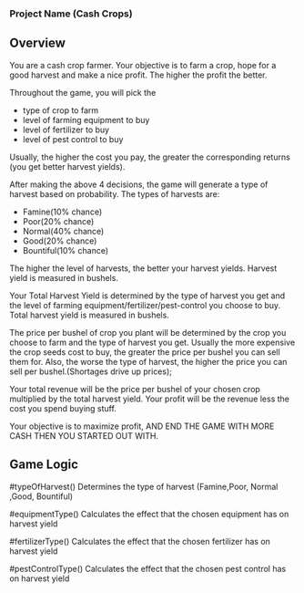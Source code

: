 ### Project Name (Cash Crops)

## Overview
You are a cash crop farmer. Your objective is to farm a crop, hope for a good harvest and make a nice profit. The higher the profit the better. 

Throughout the game, you will pick the 

* type of crop to farm
* level of farming equipment to buy
* level of fertilizer to buy
* level of pest control to buy

Usually, the higher the cost you pay, the greater the corresponding returns (you get better harvest yields).


After making the above 4 decisions, the game will generate a type of harvest based on probability. The types of harvests are:
* Famine(10% chance)
* Poor(20% chance)
* Normal(40% chance)
* Good(20% chance)
* Bountiful(10% chance)

The higher the level of harvests, the better your harvest yields. Harvest yield is measured in bushels.

Your Total Harvest Yield is determined by the type of harvest you get and the level of farming equipment/fertilizer/pest-control you choose to buy.
Total harvest yield is measured in bushels.

The price per bushel of crop you plant will be determined by the crop you choose to farm and the type of harvest you get.
Usually the more expensive the crop seeds cost to buy, the greater the price per bushel you can sell them for.
Also, the worse the type of harvest, the higher the price you can sell per bushel.(Shortages drive up prices);

Your total revenue will be the price per bushel of your chosen crop multiplied by the total harvest yield. Your profit will be the revenue less the cost you spend buying stuff.

Your objective is to maximize profit, AND END THE GAME WITH MORE CASH THEN YOU STARTED OUT WITH. 


## Game Logic
#typeOfHarvest()
Determines the type of harvest (Famine,Poor, Normal ,Good, Bountiful)

#equipmentType()
Calculates the effect that the chosen equipment has on harvest yield

#fertilizerType()
Calculates the effect that the chosen fertilizer has on harvest yield

#pestControlType()
Calculates the effect that the chosen pest control has on harvest yield

